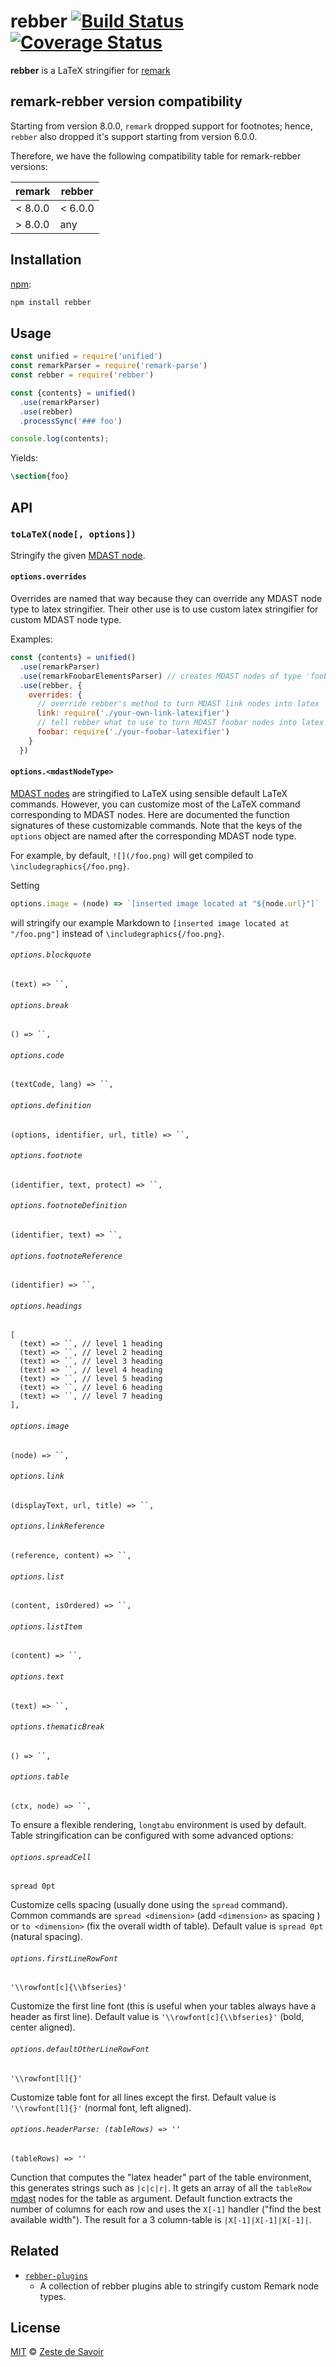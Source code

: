 # rebber [![Build Status][build-badge]][build-status] [![Coverage Status][coverage-badge]][coverage-status]


**rebber** is a LaTeX stringifier for [remark][]

## remark-rebber version compatibility

Starting from version 8.0.0, `remark` dropped support for footnotes; hence, `rebber` also dropped it's support starting from version 6.0.0.

Therefore, we have the following compatibility table for remark-rebber versions:

| remark  | rebber  |
| ------- | ------- |
| < 8.0.0 | < 6.0.0 |
| > 8.0.0 |   any   |

## Installation

[npm][]:

```bash
npm install rebber
```

## Usage

```javascript
const unified = require('unified')
const remarkParser = require('remark-parse')
const rebber = require('rebber')

const {contents} = unified()
  .use(remarkParser)
  .use(rebber)
  .processSync('### foo')

console.log(contents);
```

Yields:

```latex
\section{foo}
```

## API

### `toLaTeX(node[, options])`

Stringify the given [MDAST node][mdast].


#### `options.overrides`

Overrides are named that way because they can override any MDAST node type to latex stringifier. Their other use is to use custom latex stringifier for custom MDAST node type.

Examples:

```js
const {contents} = unified()
  .use(remarkParser)
  .use(remarkFoobarElementsParser) // creates MDAST nodes of type 'foobar'
  .use(rebber, {
    overrides: {
      // override rebber's method to turn MDAST link nodes into latex
      link: require('./your-own-link-latexifier')
      // tell rebber what to use to turn MDAST foobar nodes into latex
      foobar: require('./your-foobar-latexifier')
    }
  })

```

#### `options.<mdastNodeType>`

[MDAST nodes][mdast] are stringified to LaTeX using sensible default LaTeX commands. However, you can customize most of the LaTeX command corresponding to MDAST nodes. Here are documented the function signatures of these customizable commands. Note that the keys of the `options` object are named after the corresponding MDAST node type.

For example, by default, `![](/foo.png)` will get compiled to `\includegraphics{/foo.png}`.

Setting
```js
options.image = (node) => `[inserted image located at "${node.url}"]`
```

will stringify our example Markdown to `[inserted image located at "/foo.png"]` instead of `\includegraphics{/foo.png}`.

###### `options.blockquote`

    (text) => ``,

###### `options.break`

    () => ``,

###### `options.code`

    (textCode, lang) => ``,

###### `options.definition`

    (options, identifier, url, title) => ``,

###### `options.footnote`

    (identifier, text, protect) => ``,

###### `options.footnoteDefinition`

    (identifier, text) => ``,

###### `options.footnoteReference`

    (identifier) => ``,

###### `options.headings`

    [
      (text) => ``, // level 1 heading
      (text) => ``, // level 2 heading
      (text) => ``, // level 3 heading
      (text) => ``, // level 4 heading
      (text) => ``, // level 5 heading
      (text) => ``, // level 6 heading
      (text) => ``, // level 7 heading
    ],

###### `options.image`

    (node) => ``,

###### `options.link`

    (displayText, url, title) => ``,

###### `options.linkReference`

    (reference, content) => ``,

###### `options.list`

    (content, isOrdered) => ``,

###### `options.listItem`

    (content) => ``,

###### `options.text`

    (text) => ``,

###### `options.thematicBreak`

    () => ``,

###### `options.table`

    (ctx, node) => ``,

To ensure a flexible rendering, `longtabu` environment is used by default.
Table stringification can be configured with some advanced options:

###### `options.spreadCell`

` spread 0pt `

Customize cells spacing (usually done using the `spread` command).
Common commands are ` spread <dimension> ` (add `<dimension>` as spacing ) or ` to <dimension> ` (fix the overall width of table).
Default value is ` spread 0pt ` (natural spacing).

###### `options.firstLineRowFont`

`'\\rowfont[c]{\\bfseries}'`

Customize the first line font (this is useful when your tables always have a header as first line).
Default value is `'\\rowfont[c]{\\bfseries}'` (bold, center aligned).

###### `options.defaultOtherLineRowFont`

`'\\rowfont[l]{}'`

Customize table font for all lines except the first.
Default value is `'\\rowfont[l]{}'` (normal font, left aligned).

###### `options.headerParse: (tableRows) => ''`

    (tableRows) => ''

Cunction that computes the "latex header" part of the table environment, this generates strings such as `|c|c|r|`.
It gets an array of all the `tableRow` [mdast] nodes for the table as argument.
Default function extracts the number of columns for each row and uses the `X[-1]` handler ("find the best available width").
The result for a 3 column-table is `|X[-1]|X[-1]|X[-1]|`.


## Related

*   [`rebber-plugins`][rebber-plugins]
    - A collection of rebber plugins able to stringify custom Remark node types.

## License

[MIT][license] © [Zeste de Savoir][zds]

<!-- Definitions -->

[build-badge]: https://img.shields.io/travis/zestedesavoir/zmarkdown.svg

[build-status]: https://travis-ci.org/zestedesavoir/zmarkdown

[coverage-badge]: https://img.shields.io/coveralls/zestedesavoir/zmarkdown.svg

[coverage-status]: https://coveralls.io/github/zestedesavoir/zmarkdown

[license]: https://github.com/zestedesavoir/zmarkdown/blob/master/packages/rebber/LICENSE-MIT

[rebber-plugins]: https://github.com/zestedesavoir/zmarkdown/blob/master/packages/rebber-plugins

[zds]: https://zestedesavoir.com

[npm]: https://www.npmjs.com/package/rebber

[mdast]: https://github.com/syntax-tree/mdast/blob/master/readme.md

[remark]: https://github.com/remarkjs/remark
